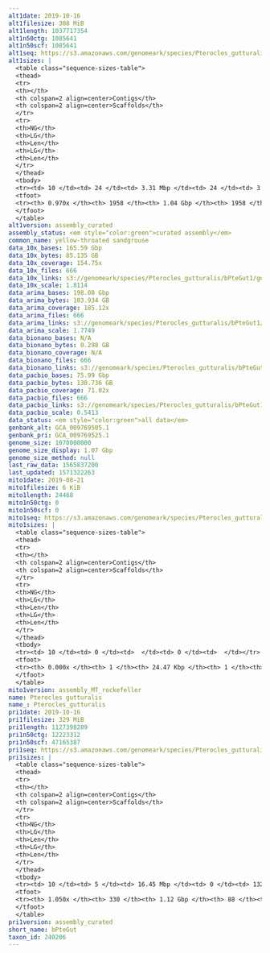 ```yaml
---
alt1date: 2019-10-16
alt1filesize: 308 MiB
alt1length: 1037717354
alt1n50ctg: 1085641
alt1n50scf: 1085641
alt1seq: https://s3.amazonaws.com/genomeark/species/Pterocles_gutturalis/bPteGut1/assembly_curated/bPteGut1.alt.cur.20191016.fasta.gz
alt1sizes: |
  <table class="sequence-sizes-table">
  <thead>
  <tr>
  <th></th>
  <th colspan=2 align=center>Contigs</th>
  <th colspan=2 align=center>Scaffolds</th>
  </tr>
  <tr>
  <th>NG</th>
  <th>LG</th>
  <th>Len</th>
  <th>LG</th>
  <th>Len</th>
  </tr>
  </thead>
  <tbody>
  <tr><td> 10 </td><td> 24 </td><td> 3.31 Mbp </td><td> 24 </td><td> 3.31 Mbp </td></tr>  <tr><td> 20 </td><td> 63 </td><td> 2.38 Mbp </td><td> 63 </td><td> 2.38 Mbp </td></tr>  <tr><td> 30 </td><td> 113 </td><td> 1.91 Mbp </td><td> 113 </td><td> 1.91 Mbp </td></tr>  <tr><td> 40 </td><td> 176 </td><td> 1.50 Mbp </td><td> 176 </td><td> 1.50 Mbp </td></tr>  <tr style="background-color:#cccccc;"><td> 50 </td><td> 261 </td><td> 1.09 Mbp </td><td> 261 </td><td> 1.09 Mbp </td></tr>  <tr><td> 60 </td><td> 374 </td><td> 0.83 Mbp </td><td> 374 </td><td> 0.83 Mbp </td></tr>  <tr><td> 70 </td><td> 523 </td><td> 0.62 Mbp </td><td> 523 </td><td> 0.62 Mbp </td></tr>  <tr><td> 80 </td><td> 731 </td><td> 418.04 Kbp </td><td> 731 </td><td> 418.04 Kbp </td></tr>  <tr><td> 90 </td><td> 1087 </td><td> 203.60 Kbp </td><td> 1087 </td><td> 203.60 Kbp </td></tr>  <tr><td> 100 </td><td> 0 </td><td>  </td><td> 0 </td><td>  </td></tr>  </tbody>
  <tfoot>
  <tr><th> 0.970x </th><th> 1958 </th><th> 1.04 Gbp </th><th> 1958 </th><th> 1.04 Gbp </th></tr>
  </tfoot>
  </table>
alt1version: assembly_curated
assembly_status: <em style="color:green">curated assembly</em>
common_name: yellow-throated sandgrouse
data_10x_bases: 165.59 Gbp
data_10x_bytes: 85.135 GB
data_10x_coverage: 154.75x
data_10x_files: 666
data_10x_links: s3://genomeark/species/Pterocles_gutturalis/bPteGut1/genomic_data/10x/<br>
data_10x_scale: 1.8114
data_arima_bases: 198.08 Gbp
data_arima_bytes: 103.934 GB
data_arima_coverage: 185.12x
data_arima_files: 666
data_arima_links: s3://genomeark/species/Pterocles_gutturalis/bPteGut1/genomic_data/arima/<br>
data_arima_scale: 1.7749
data_bionano_bases: N/A
data_bionano_bytes: 0.298 GB
data_bionano_coverage: N/A
data_bionano_files: 666
data_bionano_links: s3://genomeark/species/Pterocles_gutturalis/bPteGut1/genomic_data/bionano/<br>
data_pacbio_bases: 75.99 Gbp
data_pacbio_bytes: 130.736 GB
data_pacbio_coverage: 71.02x
data_pacbio_files: 666
data_pacbio_links: s3://genomeark/species/Pterocles_gutturalis/bPteGut1/genomic_data/pacbio/<br>
data_pacbio_scale: 0.5413
data_status: <em style="color:green">all data</em>
genbank_alt: GCA_009769505.1
genbank_pri: GCA_009769525.1
genome_size: 1070000000
genome_size_display: 1.07 Gbp
genome_size_method: null
last_raw_data: 1565837200
last_updated: 1571322263
mito1date: 2019-08-21
mito1filesize: 6 KiB
mito1length: 24468
mito1n50ctg: 0
mito1n50scf: 0
mito1seq: https://s3.amazonaws.com/genomeark/species/Pterocles_gutturalis/bPteGut1/assembly_MT_rockefeller/bPteGut1.MT.20190821.fasta.gz
mito1sizes: |
  <table class="sequence-sizes-table">
  <thead>
  <tr>
  <th></th>
  <th colspan=2 align=center>Contigs</th>
  <th colspan=2 align=center>Scaffolds</th>
  </tr>
  <tr>
  <th>NG</th>
  <th>LG</th>
  <th>Len</th>
  <th>LG</th>
  <th>Len</th>
  </tr>
  </thead>
  <tbody>
  <tr><td> 10 </td><td> 0 </td><td>  </td><td> 0 </td><td>  </td></tr>  <tr><td> 20 </td><td> 0 </td><td>  </td><td> 0 </td><td>  </td></tr>  <tr><td> 30 </td><td> 0 </td><td>  </td><td> 0 </td><td>  </td></tr>  <tr><td> 40 </td><td> 0 </td><td>  </td><td> 0 </td><td>  </td></tr>  <tr style="background-color:#cccccc;"><td> 50 </td><td> 0 </td><td style="background-color:#ff8888;">  </td><td> 0 </td><td style="background-color:#ff8888;">  </td></tr>  <tr><td> 60 </td><td> 0 </td><td>  </td><td> 0 </td><td>  </td></tr>  <tr><td> 70 </td><td> 0 </td><td>  </td><td> 0 </td><td>  </td></tr>  <tr><td> 80 </td><td> 0 </td><td>  </td><td> 0 </td><td>  </td></tr>  <tr><td> 90 </td><td> 0 </td><td>  </td><td> 0 </td><td>  </td></tr>  <tr><td> 100 </td><td> 0 </td><td>  </td><td> 0 </td><td>  </td></tr>  </tbody>
  <tfoot>
  <tr><th> 0.000x </th><th> 1 </th><th> 24.47 Kbp </th><th> 1 </th><th> 24.47 Kbp </th></tr>
  </tfoot>
  </table>
mito1version: assembly_MT_rockefeller
name: Pterocles gutturalis
name_: Pterocles_gutturalis
pri1date: 2019-10-16
pri1filesize: 329 MiB
pri1length: 1127398289
pri1n50ctg: 12223312
pri1n50scf: 47165387
pri1seq: https://s3.amazonaws.com/genomeark/species/Pterocles_gutturalis/bPteGut1/assembly_curated/bPteGut1.pri.cur.20191016.fasta.gz
pri1sizes: |
  <table class="sequence-sizes-table">
  <thead>
  <tr>
  <th></th>
  <th colspan=2 align=center>Contigs</th>
  <th colspan=2 align=center>Scaffolds</th>
  </tr>
  <tr>
  <th>NG</th>
  <th>LG</th>
  <th>Len</th>
  <th>LG</th>
  <th>Len</th>
  </tr>
  </thead>
  <tbody>
  <tr><td> 10 </td><td> 5 </td><td> 16.45 Mbp </td><td> 0 </td><td> 132.92 Mbp </td></tr>  <tr><td> 20 </td><td> 12 </td><td> 15.57 Mbp </td><td> 1 </td><td> 126.34 Mbp </td></tr>  <tr><td> 30 </td><td> 19 </td><td> 15.11 Mbp </td><td> 2 </td><td> 83.78 Mbp </td></tr>  <tr><td> 40 </td><td> 26 </td><td> 14.43 Mbp </td><td> 4 </td><td> 56.69 Mbp </td></tr>  <tr style="background-color:#cccccc;"><td> 50 </td><td> 34 </td><td style="background-color:#88ff88;"> 12.22 Mbp </td><td> 6 </td><td style="background-color:#88ff88;"> 47.17 Mbp </td></tr>  <tr><td> 60 </td><td> 44 </td><td> 9.69 Mbp </td><td> 8 </td><td> 43.24 Mbp </td></tr>  <tr><td> 70 </td><td> 56 </td><td> 7.67 Mbp </td><td> 11 </td><td> 34.03 Mbp </td></tr>  <tr><td> 80 </td><td> 72 </td><td> 5.66 Mbp </td><td> 15 </td><td> 23.71 Mbp </td></tr>  <tr><td> 90 </td><td> 96 </td><td> 3.50 Mbp </td><td> 20 </td><td> 18.96 Mbp </td></tr>  <tr><td> 100 </td><td> 146 </td><td> 1.22 Mbp </td><td> 26 </td><td> 12.13 Mbp </td></tr>  </tbody>
  <tfoot>
  <tr><th> 1.050x </th><th> 330 </th><th> 1.12 Gbp </th><th> 88 </th><th> 1.13 Gbp </th></tr>
  </tfoot>
  </table>
pri1version: assembly_curated
short_name: bPteGut
taxon_id: 240206
---
```


